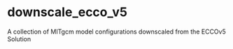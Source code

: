 # downscale_ecco_v5
A collection of MITgcm model configurations downscaled from the ECCOv5 Solution
